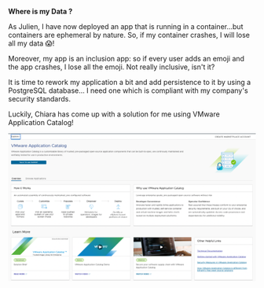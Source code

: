 **Where is my Data ?**

As Julien, I have now deployed an app that is running in a container...but containers are ephemeral by nature. 
So, if my container crashes, I will lose all my data 😱!

Moreover, my app is an inclusion app: so if every user adds an emoji and the app crashes, I lose all the emoji. Not really inclusive, isn't it?

It is time to rework my application a bit and add persistence to it by using a PostgreSQL database... I need one which is compliant with my company's security standards.

Luckily, Chiara has come up with a solution for me using VMware Application Catalog!

![VAC welcome](../images/vac-welcome.png)
